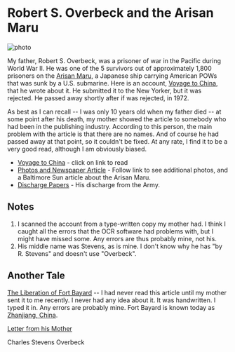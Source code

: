 # Robert S. Overbeck and the Arisan Maru

![photo](/assets/rso_army.png)
          
My father, Robert S. Overbeck, was a prisoner of war in the Pacific during World
War II. He was one of the 5 survivors out of approximately 1,800 prisoners on
the [Arisan Maru](http://www.google.com/search?hl=en&amp;q=arisan+maru&amp;btnG=Google+Search),
a Japanese ship carrying American POWs that was sunk by a U.S. submarine.
Here is an account, [Voyage to China](../Voyage_to_China/), that he wrote about it.
He submitted it to the New Yorker, but it was rejected. He passed away shortly
after if was rejected, in 1972.

As best as I can recall -- I was only 10 years old when my father died -- at some point after his death, my mother showed the article to somebody who had been in the publishing industry. According to this person, the main problem with the article is that there are no names. And of course he had passed away at that point, so it couldn't be fixed. At any rate, I find it to be a very good read, although I am obviously biased.

* [Voyage to China](../VoyageToChina/) -  click on link to read
* [Photos and Newspaper Article]() - Follow link to see additional photos, and a Baltimore Sun article about the Arisan Maru.
* [Discharge Papers]() - His discharge from the Army.

## Notes

1. I scanned the account from a type-written copy my mother had. I think I caught all the errors that the OCR software had problems with, but I might have missed some. Any errors are thus probably mine, not his.
2. His middle name was Stevens, as is mine. I don't know why he has &quot;by R. Stevens&quot; and doesn't use &quot;Overbeck&quot;.

## Another Tale

[The Liberation of Fort Bayard](../LiberationOfFortBayard/) -- I had never read this article until my mother sent it to me recently. I never had any idea about it. It was handwritten. I typed it in. Any errors are probably mine. Fort Bayard is known today as [Zhanjiang, China](http://en.wikipedia.org/wiki/Zhanjiang).

[Letter from his Mother](../LetterFromMother/)

Charles Stevens Overbeck



